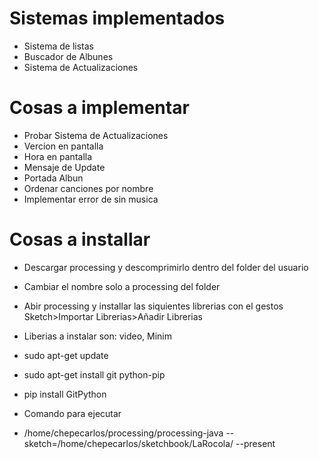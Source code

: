 
# Sistemas implementados
 
* Sistema de listas
* Buscador de Albunes
* Sistema de Actualizaciones

# Cosas a implementar

* Probar Sistema de Actualizaciones
* Vercion en pantalla
* Hora en pantalla
* Mensaje de Update
* Portada Albun
* Ordenar canciones por nombre
* Implementar error de sin musica

# Cosas a installar 

* Descargar processing y descomprimirlo dentro del folder del usuario
* Cambiar el nombre solo a processing del folder
* Abir processing y installar las siquientes librerias con el gestos Sketch>Importar Librerias>Añadir Librerias
* Liberias a instalar son: video, Minim

* sudo apt-get update
* sudo apt-get install git python-pip 
* pip install GitPython

* Comando para ejecutar
* /home/chepecarlos/processing/processing-java --sketch=/home/chepecarlos/sketchbook/LaRocola/ --present 

